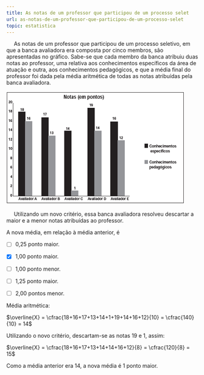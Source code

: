 ```yaml
---
title: As notas de um professor que participou de um processo selet
url: as-notas-de-um-professor-que-participou-de-um-processo-selet
topic: estatistica
---
```



     As notas de um professor que participou de um processo seletivo, em que a banca avaliadora era composta por cinco membros, são apresentadas no gráfico. Sabe-se que cada membro da banca atribuiu duas notas ao professor, uma relativa aos conhecimentos específicos da área de atuação e outra, aos conhecimentos pedagógicos, e que a média final do professor foi dada pela média aritmética de todas as notas atribuídas pela banca avaliadora.

![](2a4f48f1-413b-7ba6-895f-fe17188ee69c.png)

     Utilizando um novo critério, essa banca avaliadora resolveu descartar a maior e a menor notas atribuídas ao professor.

A nova média, em relação à média anterior, é



- [ ] 0,25 ponto maior.
- [x] 1,00 ponto maior.
- [ ] 1,00 ponto menor.
- [ ] 1,25 ponto maior.
- [ ] 2,00 pontos menor.


Média aritmética:

$\overline{X} = \cfrac{18+16+17+13+14+1+19+14+16+12}{10} = \cfrac{140}{10} = 14$

Utilizando o novo critério, descartam-se as notas 19 e 1, assim:

$\overline{X} = \cfrac{18+16+17+13+14+14+16+12}{8} = \cfrac{120}{8} = 15$

Como a média anterior era 14, a nova média é 1 ponto maior.
